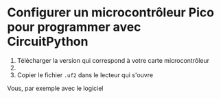 # Configurer un microcontrôleur Pico pour programmer avec CircuitPython

1. Télécharger la version qui correspond à votre carte microcontrôleur
2. 
3. Copier le fichier `.uf2` dans le lecteur qui s'ouvre

Vous, par exemple avec le logiciel 
